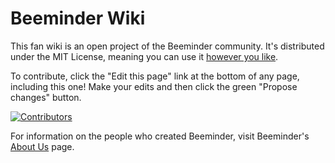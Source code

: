 # Beeminder Wiki

This fan wiki is an open project of the Beeminder community. 
It's distributed under the MIT License, meaning you can use it 
[however you like](https://github.com/narthur/beeminder-wiki/blob/master/LICENSE "The MIT license is the one that says you're free to copy it, modify it, use it for any purpose you like, even commercial use, just that there's no warranty or anything").

To contribute, click the "Edit this page" link at the bottom of any page, including this one!
Make your edits and then click the green "Propose changes" button.

[![Contributors](https://contrib.rocks/image?repo=narthur/beeminder-wiki)](https://github.com/narthur/beeminder-wiki/graphs/contributors "Heart-eyes emoji")

For information on the people who created Beeminder, visit Beeminder's 
[About Us](https://www.beeminder.com/aboutus "Fun fact: that page shows how many total hours they've each spent working on Beeminder")
page.
